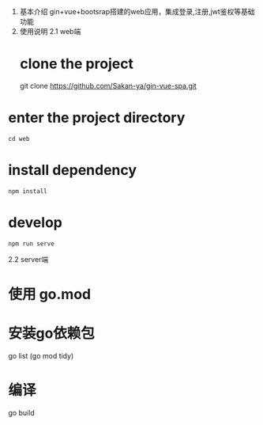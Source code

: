 1. 基本介绍
 gin+vue+bootsrap搭建的web应用，集成登录,注册,jwt鉴权等基础功能
2. 使用说明
 2.1 web端
   # clone the project
    git clone https://github.com/Sakan-ya/gin-vue-spa.git

  # enter the project directory
    cd web

  # install dependency
    npm install

  # develop
    npm run serve
    
 2.2 server端
  # 使用 go.mod

  # 安装go依赖包
  go list (go mod tidy)

  # 编译
  go build
